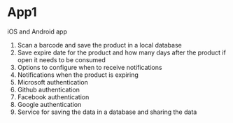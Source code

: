 # App1
iOS and Android app

1. Scan a barcode and save the product in a local database
2. Save expire date for the product and how many days after the product if open it needs to be consumed
3. Options to configure when to receive notifications
4. Notifications when the product is expiring
5. Microsoft authentication
6. Github authentication
7. Facebook authentication
8. Google authentication
9. Service for saving the data in a database and sharing the data
